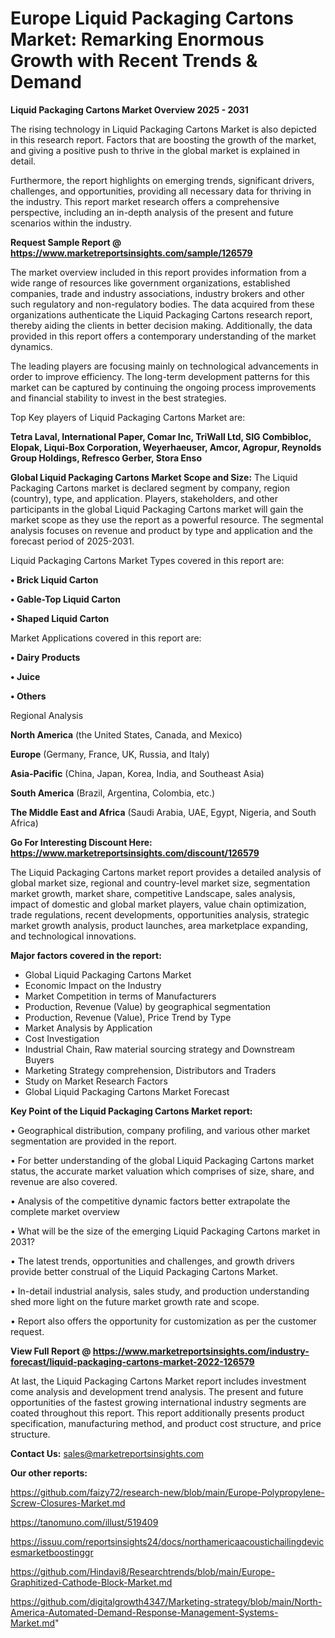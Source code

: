 # Europe Liquid Packaging Cartons Market: Remarking Enormous Growth with Recent Trends & Demand

<Strong> Liquid Packaging Cartons Market Overview 2025 - 2031</strong>

The rising technology in Liquid Packaging Cartons Market is also depicted in this research report. Factors that are boosting the growth of the market, and giving a positive push to thrive in the global market is explained in detail.

Furthermore, the report highlights on emerging trends, significant drivers, challenges, and opportunities, providing all necessary data for thriving in the industry. This report market research offers a comprehensive perspective, including an in-depth analysis of the present and future scenarios within the industry.

<strong>Request Sample Report @ <a href=https://www.marketreportsinsights.com/sample/126579>https://www.marketreportsinsights.com/sample/126579</a></strong>

The market overview included in this report provides information from a wide range of resources like government organizations, established companies, trade and industry associations, industry brokers and other such regulatory and non-regulatory bodies. The data acquired from these organizations authenticate the Liquid Packaging Cartons research report, thereby aiding the clients in better decision making. Additionally, the data provided in this report offers a contemporary understanding of the market dynamics.

The leading players are focusing mainly on technological advancements in order to improve efficiency. The long-term development patterns for this market can be captured by continuing the ongoing process improvements and financial stability to invest in the best strategies.

Top Key players of Liquid Packaging Cartons Market are:

<strong>Tetra Laval, International Paper, Comar Inc, TriWall Ltd, SIG Combibloc, Elopak, Liqui-Box Corporation, Weyerhaeuser, Amcor, Agropur, Reynolds Group Holdings, Refresco Gerber, Stora Enso</strong>

<strong><b>Global Liquid Packaging Cartons Market Scope and Size:</b></strong>
The Liquid Packaging Cartons market is declared segment by company, region (country), type, and application. Players, stakeholders, and other participants in the global Liquid Packaging Cartons market will gain the market scope as they use the report as a powerful resource. The segmental analysis focuses on revenue and product by type and application and the forecast period of 2025-2031.

Liquid Packaging Cartons Market Types covered in this report are:

<strong>• Brick Liquid Carton

• Gable-Top Liquid Carton

• Shaped Liquid Carton</strong>

Market Applications covered in this report are:

<strong>• Dairy Products

• Juice

• Others</strong> 

Regional Analysis

<strong>North America</strong> (the United States, Canada, and Mexico)

<strong>Europe</strong> (Germany, France, UK, Russia, and Italy)

<strong>Asia-Pacific</strong> (China, Japan, Korea, India, and Southeast Asia)

<strong>South America</strong> (Brazil, Argentina, Colombia, etc.)

<strong>The Middle East and Africa</strong> (Saudi Arabia, UAE, Egypt, Nigeria, and South Africa)

<strong>Go For Interesting Discount Here: <a href=https://www.marketreportsinsights.com/discount/126579>https://www.marketreportsinsights.com/discount/126579</a></strong>

The Liquid Packaging Cartons market report provides a detailed analysis of global market size, regional and country-level market size, segmentation market growth, market share, competitive Landscape, sales analysis, impact of domestic and global market players, value chain optimization, trade regulations, recent developments, opportunities analysis, strategic market growth analysis, product launches, area marketplace expanding, and technological innovations.

<strong><b>Major factors covered in the report:</b></strong>
<ul>
  <li>Global Liquid Packaging Cartons Market </li>
  <li>Economic Impact on the Industry</li>
  <li>Market Competition in terms of Manufacturers</li>
  <li>Production, Revenue (Value) by geographical segmentation</li>
  <li>Production, Revenue (Value), Price Trend by Type</li>
  <li>Market Analysis by Application</li>
  <li>Cost Investigation</li>
  <li>Industrial Chain, Raw material sourcing strategy and Downstream Buyers</li>
  <li>Marketing Strategy comprehension, Distributors and Traders</li>
  <li>Study on Market Research Factors</li>
  <li>Global Liquid Packaging Cartons Market Forecast</li>
</ul>

<strong><b>Key Point of the Liquid Packaging Cartons Market report:</b></strong>

• Geographical distribution, company profiling, and various other market segmentation are provided in the report.

• For better understanding of the global Liquid Packaging Cartons market status, the accurate market valuation which comprises of size, share, and revenue are also covered.

• Analysis of the competitive dynamic factors better extrapolate the complete market overview

• What will be the size of the emerging Liquid Packaging Cartons market in 2031?

• The latest trends, opportunities and challenges, and growth drivers provide better construal of the Liquid Packaging Cartons Market.

• In-detail industrial analysis, sales study, and production understanding shed more light on the future market growth rate and scope.

• Report also offers the opportunity for customization as per the customer request.

<strong><b>View Full Report @ <a href=https://www.marketreportsinsights.com/industry-forecast/liquid-packaging-cartons-market-2022-126579>https://www.marketreportsinsights.com/industry-forecast/liquid-packaging-cartons-market-2022-126579</a></b></strong>


At last, the Liquid Packaging Cartons Market report includes investment come analysis and development trend analysis. The present and future opportunities of the fastest growing international industry segments are coated throughout this report. This report additionally presents product specification, manufacturing method, and product cost structure, and price structure.

<strong>Contact Us:</strong>
sales@marketreportsinsights.com

<strong>Our other reports:</strong>

<a href=https://github.com/faizy72/research-new/blob/main/Europe-Polypropylene-Screw-Closures-Market.md>https://github.com/faizy72/research-new/blob/main/Europe-Polypropylene-Screw-Closures-Market.md</a>

<a href=https://tanomuno.com/illust/519409>https://tanomuno.com/illust/519409</a>

<a href=https://issuu.com/reportsinsights24/docs/northamericaacoustichailingdevicesmarketboostinggr>https://issuu.com/reportsinsights24/docs/northamericaacoustichailingdevicesmarketboostinggr</a>

<a href=https://github.com/Hindavi8/Researchtrends/blob/main/Europe-Graphitized-Cathode-Block-Market.md>https://github.com/Hindavi8/Researchtrends/blob/main/Europe-Graphitized-Cathode-Block-Market.md</a>

<a href=https://github.com/digitalgrowth4347/Marketing-strategy/blob/main/North-America-Automated-Demand-Response-Management-Systems-Market.md>https://github.com/digitalgrowth4347/Marketing-strategy/blob/main/North-America-Automated-Demand-Response-Management-Systems-Market.md</a>"
